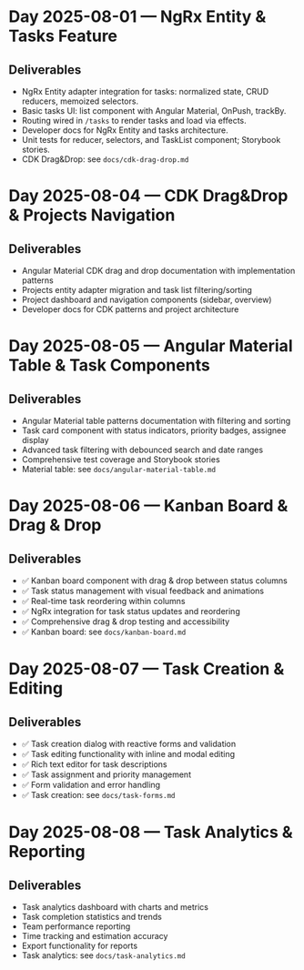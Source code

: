 # Day 2025-08-01 — NgRx Entity & Tasks Feature

## Deliverables
- NgRx Entity adapter integration for tasks: normalized state, CRUD reducers, memoized selectors.
- Basic tasks UI: list component with Angular Material, OnPush, trackBy.
- Routing wired in `/tasks` to render tasks and load via effects.
- Developer docs for NgRx Entity and tasks architecture.
- Unit tests for reducer, selectors, and TaskList component; Storybook stories.
- CDK Drag&Drop: see `docs/cdk-drag-drop.md`

# Day 2025-08-04 — CDK Drag&Drop & Projects Navigation

## Deliverables
- Angular Material CDK drag and drop documentation with implementation patterns
- Projects entity adapter migration and task list filtering/sorting
- Project dashboard and navigation components (sidebar, overview)
- Developer docs for CDK patterns and project architecture

# Day 2025-08-05 — Angular Material Table & Task Components

## Deliverables
- Angular Material table patterns documentation with filtering and sorting
- Task card component with status indicators, priority badges, assignee display
- Advanced task filtering with debounced search and date ranges
- Comprehensive test coverage and Storybook stories
- Material table: see `docs/angular-material-table.md`

# Day 2025-08-06 — Kanban Board & Drag & Drop

## Deliverables
- ✅ Kanban board component with drag & drop between status columns
- ✅ Task status management with visual feedback and animations
- ✅ Real-time task reordering within columns
- ✅ NgRx integration for task status updates and reordering
- ✅ Comprehensive drag & drop testing and accessibility
- ✅ Kanban board: see `docs/kanban-board.md`

# Day 2025-08-07 — Task Creation & Editing

## Deliverables
- ✅ Task creation dialog with reactive forms and validation
- ✅ Task editing functionality with inline and modal editing
- ✅ Rich text editor for task descriptions
- ✅ Task assignment and priority management
- ✅ Form validation and error handling
- ✅ Task creation: see `docs/task-forms.md`

# Day 2025-08-08 — Task Analytics & Reporting

## Deliverables
- Task analytics dashboard with charts and metrics
- Task completion statistics and trends
- Team performance reporting
- Time tracking and estimation accuracy
- Export functionality for reports
- Task analytics: see `docs/task-analytics.md`


